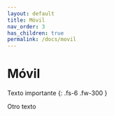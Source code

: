 ```yaml
---
layout: default
title: Móvil
nav_order: 3
has_children: true
permalink: /docs/movil
---
```


# Móvil

Texto importante
{: .fs-6 .fw-300 }

Otro texto
